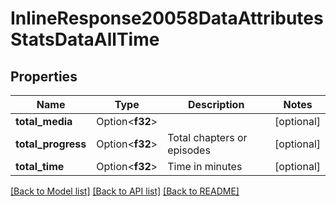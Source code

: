 # InlineResponse20058DataAttributesStatsDataAllTime

## Properties

Name | Type | Description | Notes
------------ | ------------- | ------------- | -------------
**total_media** | Option<**f32**> |  | [optional]
**total_progress** | Option<**f32**> | Total chapters or episodes | [optional]
**total_time** | Option<**f32**> | Time in minutes | [optional]

[[Back to Model list]](../README.md#documentation-for-models) [[Back to API list]](../README.md#documentation-for-api-endpoints) [[Back to README]](../README.md)


